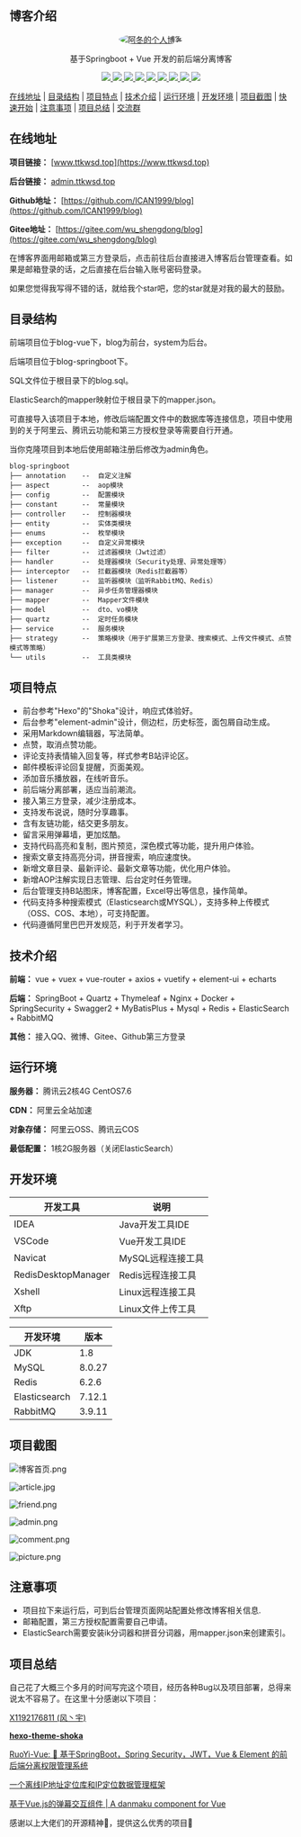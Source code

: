 ## 博客介绍

<p align=center>
  <a href="https://www.ttkwsd.top">
    <img src="https://foruda.gitee.com/avatar/1662735858745624876/7774198_wu_shengdong_1662735858.png" alt="阿冬的个人博客" style="border-radius: 50%;">
  </a>
</p>


<p align=center>
   基于Springboot + Vue 开发的前后端分离博客
</p>
<p align="center">
   <a target="_blank" href="https://github.com/ICAN1999/blog">
      <img src="https://img.shields.io/hexpm/l/plug.svg"/>
      <img src="https://img.shields.io/badge/JDK-1.8+-green.svg"/>
      <img src="https://img.shields.io/badge/springboot-2.4.0-green"/>
      <img src="https://img.shields.io/badge/vue-2.6.14-green"/>
      <img src="https://img.shields.io/badge/mysql-8.0.27-green"/>
      <img src="https://img.shields.io/badge/mybatis--plus-3.4.0-green"/>
      <img src="https://img.shields.io/badge/redis-6.2.6-green"/>
      <img src="https://img.shields.io/badge/elasticsearch-7.12.1-green"/>
      <img src="https://img.shields.io/badge/rabbitmq-3.9.11-green"/>
   </a>
</p>

[在线地址](#在线地址) | [目录结构](#目录结构) | [项目特点](#项目特点) | [技术介绍](#技术介绍) | [运行环境](#运行环境) | [开发环境](#开发环境) | [项目截图](#项目截图) | [快速开始](#快速开始) | [注意事项](#注意事项) | [项目总结](#项目总结) | [交流群](#交流群)

## 在线地址

**项目链接：** [www.ttkwsd.top](https://www.ttkwsd.top)

**后台链接：** [admin.ttkwsd.top](https://admin.ttkwsd.top)

**Github地址：** [https://github.com/ICAN1999/blog](https://github.com/ICAN1999/blog)

**Gitee地址：** [https://gitee.com/wu_shengdong/blog](https://gitee.com/wu_shengdong/blog)

在博客界面用邮箱或第三方登录后，点击前往后台直接进入博客后台管理查看。如果是邮箱登录的话，之后直接在后台输入账号密码登录。

如果您觉得我写得不错的话，就给我个star吧，您的star就是对我的最大的鼓励。

## 目录结构

前端项目位于blog-vue下，blog为前台，system为后台。

后端项目位于blog-springboot下。

SQL文件位于根目录下的blog.sql。

ElasticSearch的mapper映射位于根目录下的mapper.json。

可直接导入该项目于本地，修改后端配置文件中的数据库等连接信息，项目中使用到的关于阿里云、腾讯云功能和第三方授权登录等需要自行开通。

当你克隆项目到本地后使用邮箱注册后修改为admin角色。

```
blog-springboot
├── annotation    --  自定义注解
├── aspect        --  aop模块
├── config        --  配置模块
├── constant      --  常量模块
├── controller    --  控制器模块
├── entity        --  实体类模块
├── enums         --  枚举模块
├── exception     --  自定义异常模块
├── filter     	  --  过滤器模块（Jwt过滤）
├── handler       --  处理器模块（Security处理、异常处理等）
├── interceptor   --  拦截器模块（Redis拦截器等）
├── listener      --  监听器模块（监听RabbitMQ、Redis）
├── manager       --  异步任务管理器模块
├── mapper        --  Mapper文件模块
├── model         --  dto、vo模块
├── quartz        --  定时任务模块
├── service       --  服务模块
├── strategy      --  策略模块（用于扩展第三方登录、搜索模式、上传文件模式、点赞模式等策略）
└── utils         --  工具类模块
```

## 项目特点

- 前台参考"Hexo"的"Shoka"设计，响应式体验好。
- 后台参考"element-admin"设计，侧边栏，历史标签，面包屑自动生成。
- 采用Markdown编辑器，写法简单。
- 点赞，取消点赞功能。
- 评论支持表情输入回复等，样式参考B站评论区。
- 邮件模板评论回复提醒，页面美观。
- 添加音乐播放器，在线听音乐。
- 前后端分离部署，适应当前潮流。
- 接入第三方登录，减少注册成本。
- 支持发布说说，随时分享趣事。
- 含有友链功能，结交更多朋友。
- 留言采用弹幕墙，更加炫酷。
- 支持代码高亮和复制，图片预览，深色模式等功能，提升用户体验。
- 搜索文章支持高亮分词，拼音搜索，响应速度快。
- 新增文章目录、最新评论、最新文章等功能，优化用户体验。
- 新增AOP注解实现日志管理、后台定时任务管理。
- 后台管理支持B站图床，博客配置，Excel导出等信息，操作简单。
- 代码支持多种搜索模式（Elasticsearch或MYSQL），支持多种上传模式（OSS、COS、本地），可支持配置。
- 代码遵循阿里巴巴开发规范，利于开发者学习。

## 技术介绍

**前端：** vue + vuex + vue-router + axios + vuetify + element-ui + echarts

**后端：** SpringBoot + Quartz + Thymeleaf + Nginx + Docker + SpringSecurity + Swagger2 + MyBatisPlus + Mysql + Redis + ElasticSearch + RabbitMQ

**其他：** 接入QQ、微博、Gitee、Github第三方登录

## 运行环境

**服务器：** 腾讯云2核4G CentOS7.6

**CDN：** 阿里云全站加速

**对象存储：** 阿里云OSS、腾讯云COS

**最低配置：** 1核2G服务器（关闭ElasticSearch）

## 开发环境

| 开发工具            | 说明              |
| ------------------- | ----------------- |
| IDEA                | Java开发工具IDE   |
| VSCode              | Vue开发工具IDE    |
| Navicat             | MySQL远程连接工具 |
| RedisDesktopManager | Redis远程连接工具 |
| Xshell              | Linux远程连接工具 |
| Xftp                | Linux文件上传工具 |

| 开发环境      | 版本   |
| ------------- | ------ |
| JDK           | 1.8    |
| MySQL         | 8.0.27 |
| Redis         | 6.2.6  |
| Elasticsearch | 7.12.1 |
| RabbitMQ      | 3.9.11 |

## 项目截图

![博客首页.png](https://static.ttkwsd.top/articles/home.png)

![article.jpg](https://static.ttkwsd.top/articles/articles.png)

![friend.png](https://static.ttkwsd.top/articles/friend.png)

![admin.png](https://static.ttkwsd.top/articles/admin.png)

![comment.png](https://static.ttkwsd.top/articles/comment.png)

![picture.png](https://static.ttkwsd.top/articles/picture.png)

## 注意事项

- 项目拉下来运行后，可到后台管理页面网站配置处修改博客相关信息.
- 邮箱配置，第三方授权配置需要自己申请。
- ElasticSearch需要安装ik分词器和拼音分词器，用mapper.json来创建索引。

## 项目总结

自己花了大概三个多月的时间写完这个项目，经历各种Bug以及项目部署，总得来说太不容易了。在这里十分感谢以下项目：

[X1192176811 (风丶宇) ](https://github.com/X1192176811/blog)

**[hexo-theme-shoka](https://github.com/amehime/hexo-theme-shoka)**

[RuoYi-Vue: 🎉 基于SpringBoot，Spring Security，JWT，Vue & Element 的前后端分离权限管理系统](https://gitee.com/y_project/RuoYi-Vue)

[一个离线IP地址定位库和IP定位数据管理框架](https://github.com/lionsoul2014/ip2region)

[基于Vue.js的弹幕交互组件 | A danmaku component for Vue](https://github.com/hellodigua/vue-danmaku)

感谢以上大佬们的开源精神💖，提供这么优秀的项目🌹